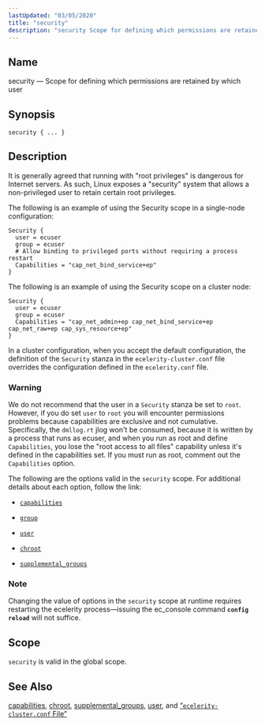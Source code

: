```yaml
---
lastUpdated: "03/05/2020"
title: "security"
description: "security Scope for defining which permissions are retained by which user security It is generally agreed that running with root privileges is dangerous for Internet servers As such Linux exposes a security system that allows a non privileged user to retain certain root privileges The following is an example of..."
---
```


<a name="conf.ref.security"></a> 
## Name

security — Scope for defining which permissions are retained by which user

## Synopsis

`security { ... }`

<a name="idp26357072"></a> 
## Description

It is generally agreed that running with "root privileges" is dangerous for Internet servers. As such, Linux exposes a "security" system that allows a non-privileged user to retain certain root privileges.

The following is an example of using the Security scope in a single-node configuration:

<a name="example.security"></a> 


```
Security {
  user = ecuser
  group = ecuser
  # Allow binding to privileged ports without requiring a process restart
  Capabilities = "cap_net_bind_service+ep"
}
```

The following is an example of using the Security scope on a cluster node:

<a name="example.security.cluster"></a> 


```
Security {
  user = ecuser
  group = ecuser
  Capabilities = "cap_net_admin+ep cap_net_bind_service+ep cap_net_raw+ep cap_sys_resource+ep"
}
```

In a cluster configuration, when you accept the default configuration, the definition of the `Security` stanza in the `ecelerity-cluster.conf` file overrides the configuration defined in the `ecelerity.conf` file.

### Warning

We do not recommend that the user in a `Security` stanza be set to `root`. However, if you do set `user` to `root` you will encounter permissions problems because capabilities are exclusive and not cumulative. Specifically, the `dmllog.rt` jlog won't be consumed, because it is written by a process that runs as ecuser, and when you run as root and define `Capabilities`, you lose the "root access to all files" capability unless it's defined in the capabilities set. If you must run as root, comment out the `Capabilities` option.

The following are the options valid in the `security` scope. For additional details about each option, follow the link:

*   [`capabilities`](/momentum/4/config/ref-capabilities)

*   [`group`](/momentum/4/config/ref-user)

*   [`user`](/momentum/4/config/ref-user)

*   [`chroot`](/momentum/4/config/ref-chroot)

*   [`supplemental_groups`](/momentum/4/config/ref-supplemental-groups)

### Note

Changing the value of options in the `security` scope at runtime requires restarting the ecelerity process—issuing the ec_console command **`config reload`**         will not suffice.

<a name="idp26383536"></a> 
## Scope

`security` is valid in the global scope.

<a name="idp26385792"></a> 
## See Also

[capabilities](/momentum/4/config/ref-capabilities), [chroot](/momentum/4/config/ref-chroot), [supplemental_groups](/momentum/4/config/ref-supplemental-groups), [user](/momentum/4/config/ref-user), and [“`ecelerity-cluster.conf` File”](/momentum/4/config/ref-ecelerity-cluster-conf)